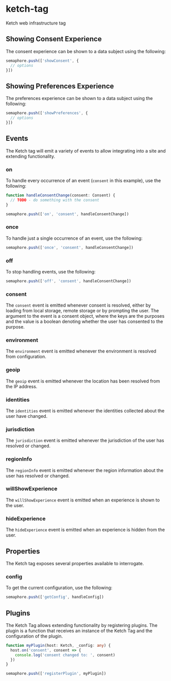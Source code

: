 # ketch-tag

Ketch web infrastructure tag

## Showing Consent Experience

The consent experience can be shown to a data subject using the following:

```typescript
semaphore.push(['showConsent', {
  // options
}])
```

## Showing Preferences Experience

The preferences experience can be shown to a data subject using the following:

```typescript
semaphore.push(['showPreferences', {
  // options
}])
```
## Events

The Ketch tag will emit a variety of events to allow integrating into a site and extending functionality.

### on

To handle every occurrence of an event (`consent` in this example), use the following:
```typescript
function handleConsentChange(consent: Consent) {
  // TODO - do something with the consent
}

semaphore.push(['on', 'consent', handleConsentChange])
```

### once

To handle just a single occurrence of an event, use the following:
```typescript
semaphore.push(['once', 'consent', handleConsentChange])
```

### off

To stop handling events, use the following:
```typescript
semaphore.push(['off', 'consent', handleConsentChange])
```

### consent

The `consent` event is emitted whenever consent is resolved, either by loading from local storage, remote storage or
by prompting the user. The argument to the event is a consent object, where the keys are the purposes and the value is
a boolean denoting whether the user has consented to the purpose.

### environment

The `environment` event is emitted whenever the environment is resolved from configuration.

### geoip

The `geoip` event is emitted whenever the location has been resolved from the IP address.

### identities

The `identities` event is emitted whenever the identities collected about the user have changed.

### jurisdiction

The `jurisdiction` event is emitted whenever the jurisdiction of the user has resolved or changed.

### regionInfo

The `regionInfo` event is emitted whenever the region information about the user has resolved or changed.

### willShowExperience

The `willShowExperience` event is emitted when an experience is shown to the user.

### hideExperience

The `hideExperience` event is emitted when an experience is hidden from the user.

## Properties

The Ketch tag exposes several properties available to interrogate.

### config

To get the current configuration, use the following:

```typescript
semaphore.push(['getConfig', handleConfig])
```

## Plugins

The Ketch Tag allows extending functionality by registering plugins. The plugin is a function that receives an instance
of the Ketch Tag and the configuration of the plugin.

```typescript
function myPlugin(host: Ketch, _config: any) {
  host.on('consent', consent => {
    console.log('consent changed to: ', consent)
  })
}

semaphore.push(['registerPlugin', myPlugin])
```
